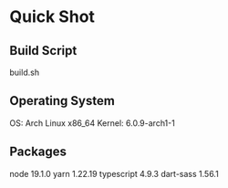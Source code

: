 # Quick Shot

## Build Script

build.sh

## Operating System

OS: Arch Linux x86_64
Kernel: 6.0.9-arch1-1

## Packages

node 19.1.0
yarn 1.22.19
typescript 4.9.3
dart-sass 1.56.1
